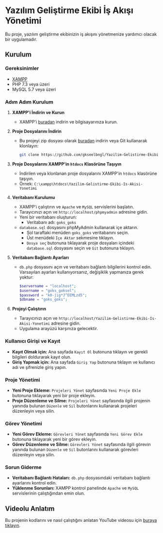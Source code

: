 # Yazılım Geliştirme Ekibi İş Akışı Yönetimi

Bu proje, yazılım geliştirme ekibinizin iş akışını yönetmenize yardımcı olacak bir uygulamadır.

## Kurulum

### Gereksinimler

- [XAMPP](https://www.apachefriends.org/index.html)
- PHP 7.3 veya üzeri
- MySQL 5.7 veya üzeri

### Adım Adım Kurulum

1. **XAMPP'i İndirin ve Kurun**
   - XAMPP'i [buradan](https://www.apachefriends.org/index.html) indirin ve bilgisayarınıza kurun.

2. **Proje Dosyalarını İndirin**
   - Bu projeyi zip dosyası olarak [buradan](https://github.com/gkseelbngl/Yazilim-Gelistirme-Ekibi-Is-Akisi-Yonetimi) indirin veya Git kullanarak klonlayın:
     ```bash
     git clone https://github.com/gkseelbngl/Yazilim-Gelistirme-Ekibi-Is-Akisi-Yonetimi.git
     ```

3. **Proje Dosyalarını XAMPP'in `htdocs` Klasörüne Taşıyın**
   - İndirilen veya klonlanan proje dosyalarını XAMPP'in `htdocs` klasörüne taşıyın.
   - Örnek: `C:\xampp\htdocs\Yazilim-Gelistirme-Ekibi-Is-Akisi-Yonetimi`

4. **Veritabanı Kurulumu**
   - XAMPP'i çalıştırın ve `Apache` ve `MySQL` servislerini başlatın.
   - Tarayıcınızı açın ve `http://localhost/phpmyadmin` adresine gidin.
   - Yeni bir veritabanı oluşturun:
     - Veritabanı adı: `goks_goks`
   - `database.sql` dosyasını phpMyAdmin kullanarak içe aktarın.
     - Sol taraftaki menüden `goks_goks` veritabanını seçin.
     - Üst menüdeki `İçe Aktar` sekmesine tıklayın.
     - `Dosya seç` butonuna tıklayarak proje dosyaları içindeki `database.sql` dosyasını seçin ve `Git` butonuna tıklayın.

5. **Veritabanı Bağlantı Ayarları**
   - `db.php` dosyasını açın ve veritabanı bağlantı bilgilerini kontrol edin. Varsayılan ayarları kullanıyorsanız, değişiklik yapmanıza gerek yoktur:
     ```php
     $servername = "localhost";
     $username = "goks_goksel";
     $password = "k0-jig*J^EEMLzd5";
     $dbname = "goks_goks";
     ```

6. **Projeyi Çalıştırın**
   - Tarayıcınızı açın ve `http://localhost/Yazilim-Gelistirme-Ekibi-Is-Akisi-Yonetimi` adresine gidin.
   - Uygulama arayüzü karşınıza gelecektir.

### Kullanıcı Girişi ve Kayıt

- **Kayıt Olmak için:** Ana sayfada `Kayıt Ol` butonuna tıklayın ve gerekli bilgileri doldurarak kayıt olun.
- **Giriş Yapmak için:** Ana sayfada `Giriş Yap` butonuna tıklayın ve kullanıcı adı ve şifrenizle giriş yapın.

### Proje Yönetimi

- **Yeni Proje Ekleme:** `Projeleri Yönet` sayfasında `Yeni Proje Ekle` butonuna tıklayarak yeni bir proje ekleyin.
- **Proje Düzenleme ve Silme:** `Projeleri Yönet` sayfasında ilgili projenin yanında bulunan `Düzenle` ve `Sil` butonlarını kullanarak projeleri düzenleyin veya silin.

### Görev Yönetimi

- **Yeni Görev Ekleme:** `Görevleri Yönet` sayfasında `Yeni Görev Ekle` butonuna tıklayarak yeni bir görev ekleyin.
- **Görev Düzenleme ve Silme:** `Görevleri Yönet` sayfasında ilgili görevin yanında bulunan `Düzenle` ve `Sil` butonlarını kullanarak görevleri düzenleyin veya silin.

### Sorun Giderme

- **Veritabanı Bağlantı Hataları:** `db.php` dosyasındaki veritabanı bağlantı ayarlarını kontrol edin.
- **Yüklenme Sorunları:** XAMPP kontrol panelinde `Apache` ve `MySQL` servislerinin çalıştığından emin olun.

## Videolu Anlatım

Bu projenin kodlarını ve nasıl çalıştığını anlatan YouTube videosu için [buraya tıklayın](https://www.youtube.com/your-video-link).
